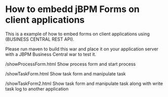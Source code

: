 How to embedd jBPM Forms on client applications
===============================================

This is a example of how to embed forms on client applications using (BUSINESS CENTRAL REST API). 

Please run maven to build this war and place it on your application server with a JBPM Business Central war to test it.

/showProcessForm.html
Show process form and start process

/showTaskForm.html
Show task form and manipulate task

/showTaskForm2.html
Show task form and manipulate task along with write task log to another application


